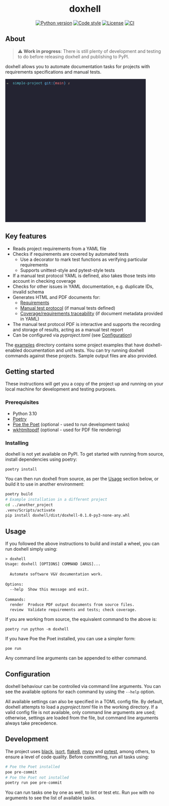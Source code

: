 <div align="center">

<h1>doxhell</h1>

[![Python version](https://img.shields.io/badge/python-v3.10-blue)]()
[![Code style](https://img.shields.io/badge/code%20style-black-black)](
  https://github.com/psf/black)
[![License](https://img.shields.io/badge/license-MIT-blue.svg)](/LICENSE)
[![CI](https://github.com/sisalik/doxhell/actions/workflows/ci.yml/badge.svg)](
  https://github.com/sisalik/doxhell/actions/workflows/ci.yml)

</div>

## About

> :warning: **Work in progress**: There is still plenty of development and testing to do
before releasing doxhell and publishing to PyPI.

doxhell allows you to automate documentation tasks for projects with requirements
specifications and manual tests.

<img src="assets/demo.gif" height="450" alt="Demo"/>

## Key features
- Reads project requirements from a YAML file
- Checks if requirements are covered by automated tests
  - Use a decorator to mark test functions as verifying particular requirements
  - Supports unittest-style and pytest-style tests
- If a manual test protocol YAML is defined, also takes those tests into account in
  checking coverage
- Checks for other issues in YAML documentation, e.g. duplicate IDs, invalid schema
- Generates HTML and PDF documents for:
  - [Requirements](examples/advanced-project/sample-requirements.pdf)
  - [Manual test protocol](examples/advanced-project/sample-protocol.pdf) (if manual
    tests defined)
  - [Coverage/requirements traceability](examples/advanced-project/sample-coverage.pdf)
    (if document metadata provided in YAML)
- The manual test protocol PDF is interactive and supports the recording and storage of
  results, acting as a manual test report
- Can be configured via *pyproject.toml* (see [Configuration](#Configuration))

The [examples](/examples/) directory contains some project examples that have
doxhell-enabled documentation and unit tests. You can try running doxhell commands
against these projects. Sample output files are also provided.

## Getting started

These instructions will get you a copy of the project up and running on your local
machine for development and testing purposes.

### Prerequisites

- Python 3.10
- [Poetry](https://python-poetry.org/)
- [Poe the Poet](https://github.com/nat-n/poethepoet) (optional - used to run
  development tasks)
- [wkhtmltopdf](http://wkhtmltopdf.org/) (optional - used for PDF file rendering)

### Installing

doxhell is not yet available on PyPI. To get started with running from source, install dependencies using poetry:
```
poetry install
```

You can then run doxhell from source, as per the [Usage](#Usage) section below, or build
it to use in another environment:
```bash
poetry build
# Example installation in a different project
cd ../another_project
.venv/Scripts/activate
pip install doxhell/dist/doxhell-0.1.0-py3-none-any.whl
```

## Usage

If you followed the above instructions to build and install a wheel, you can run
doxhell simply using:
```
> doxhell
Usage: doxhell [OPTIONS] COMMAND [ARGS]...

  Automate software V&V documentation work.

Options:
  --help  Show this message and exit.

Commands:
  render  Produce PDF output documents from source files.
  review  Validate requirements and tests; check coverage.
```

If you are working from source, the equivalent command to the above is:
```
poetry run python -m doxhell
```

If you have Poe the Poet installed, you can use a simpler form:
```
poe run
```

Any command line arguments can be appended to either command.

## Configuration
doxhell behaviour can be controlled via command line arguments. You can see the
available options for each command by using the `--help` option.

All available settings can also be specified in a TOML config file. By default,
doxhell attempts to load a *pyproject.toml* file in the working directory. If a valid
config file is not available, only command line arguments are used; otherwise, settings
are loaded from the file, but command line arguments always take precedence.

## Development
The project uses [black](https://github.com/psf/black),
[isort](https://github.com/PyCQA/isort), [flake8](https://github.com/PyCQA/flake8),
[mypy](https://github.com/python/mypy) and
[pytest](https://github.com/pytest-dev/pytest), among others, to ensure a level of code
quality. Before committing, run all tasks using:
```bash
# Poe the Poet installed
poe pre-commit
# Poe the Poet not installed
poetry run poe pre-commit
```

You can run tasks one by one as well, to lint or test etc. Run `poe` with no arguments
to see the list of available tasks.
